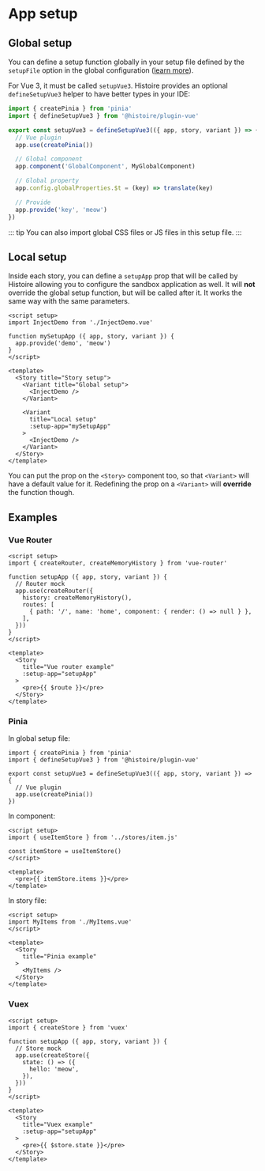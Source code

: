 # App setup

## Global setup

You can define a setup function globally in your setup file defined by the `setupFile` option in the global configuration ([learn more](../config.md#global-js-and-css)).

For Vue 3, it must be called `setupVue3`. Histoire provides an optional `defineSetupVue3` helper to have better types in your IDE:

```ts
import { createPinia } from 'pinia'
import { defineSetupVue3 } from '@histoire/plugin-vue'

export const setupVue3 = defineSetupVue3(({ app, story, variant }) => {
  // Vue plugin
  app.use(createPinia())

  // Global component
  app.component('GlobalComponent', MyGlobalComponent)

  // Global property
  app.config.globalProperties.$t = (key) => translate(key)

  // Provide
  app.provide('key', 'meow')
})
```

::: tip
You can also import global CSS files or JS files in this setup file.
:::

## Local setup

Inside each story, you can define a `setupApp` prop that will be called by Histoire allowing you to configure the sandbox application as well. It will **not** override the global setup function, but will be called after it. It works the same way with the same parameters.

```vue{17}
<script setup>
import InjectDemo from './InjectDemo.vue'

function mySetupApp ({ app, story, variant }) {
  app.provide('demo', 'meow')
}
</script>

<template>
  <Story title="Story setup">
    <Variant title="Global setup">
      <InjectDemo />
    </Variant>

    <Variant
      title="Local setup"
      :setup-app="mySetupApp"
    >
      <InjectDemo />
    </Variant>
  </Story>
</template>
```

You can put the prop on the `<Story>` component too, so that `<Variant>` will have a default value for it. Redefining the prop on a `<Variant>` will **override** the function though.

## Examples

### Vue Router

```vue{5-11,18}
<script setup>
import { createRouter, createMemoryHistory } from 'vue-router'

function setupApp ({ app, story, variant }) {
  // Router mock
  app.use(createRouter({
    history: createMemoryHistory(),
    routes: [
      { path: '/', name: 'home', component: { render: () => null } },
    ],
  }))
}
</script>

<template>
  <Story
    title="Vue router example"
    :setup-app="setupApp"
  >
    <pre>{{ $route }}</pre>
  </Story>
</template>
```

### Pinia

In global setup file:

```ts{6}
import { createPinia } from 'pinia'
import { defineSetupVue3 } from '@histoire/plugin-vue'

export const setupVue3 = defineSetupVue3(({ app, story, variant }) => {
  // Vue plugin
  app.use(createPinia())
})
```

In component:

```vue
<script setup>
import { useItemStore } from '../stores/item.js'

const itemStore = useItemStore()
</script>

<template>
  <pre>{{ itemStore.items }}</pre>
</template>
```

In story file:

```vue
<script setup>
import MyItems from './MyItems.vue'
</script>

<template>
  <Story
    title="Pinia example"
  >
    <MyItems />
  </Story>
</template>
```

### Vuex

```vue{5-10,17}
<script setup>
import { createStore } from 'vuex'

function setupApp ({ app, story, variant }) {
  // Store mock
  app.use(createStore({
    state: () => ({
      hello: 'meow',
    }),
  }))
}
</script>

<template>
  <Story
    title="Vuex example"
    :setup-app="setupApp"
  >
    <pre>{{ $store.state }}</pre>
  </Story>
</template>
```